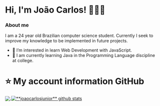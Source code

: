 # Hi, I'm João Carlos! 👨🏻‍💻
### About me
I am a 24 year old Brazilian computer science student. Currently I seek to improve my knowledge to be implemented in future projects.
- 👀 I’m interested in learn Web Development with JavaScript.
- 🌱 I am currently learning Java in the Programming Language discipline at college.

<!---
joaocarlosjunior/joaocarlosjunior is a ✨ special ✨ repository because its `README.md` (this file) appears on your GitHub profile.
You can click the Preview link to take a look at your changes.
--->
# ⭐ My account information GitHub
<a href="https://github.com/Gurupreet">
  <img align="center" src="https://github-readme-stats.vercel.app/api/top-langs/?username=joaocarlosjunior&theme=dracula&hide_langs_below=1" />
</a>

<a href="https://github.com/Gurupreet">
 <img align="center" src="https://github-readme-stats.vercel.app/api?username=joaocarlosjunior&show_icons=true&theme=dracula&line_height=27" 
      alt= "**joaocarlosjunior** github stats"/>
</a>
